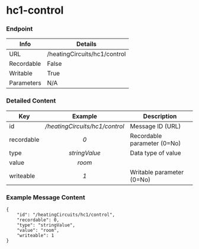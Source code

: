 # hc1-control



### Endpoint

| Info  | Details |
| ------------- | ------------- |
| URL   | /heatingCircuits/hc1/control   |
| Recordable   | False   |
| Writable   | True   |
| Parameters  | N/A |

### Detailed Content

|  Key  | Example | Description |
| ------------- | :------: | ------------------------------ |
|  id | _/heatingCircuits/hc1/control_ | Message ID (URL) |
|  recordable | _0_ | Recordable parameter (0=No) |
|  type | _stringValue_ | Data type of value |
|  value | _room_ |  |
|  writeable | _1_ | Writable parameter (0=No) |



### Example Message Content
```
{
    "id": "/heatingCircuits/hc1/control",
    "recordable": 0,
    "type": "stringValue",
    "value": "room",
    "writeable": 1
}
```
